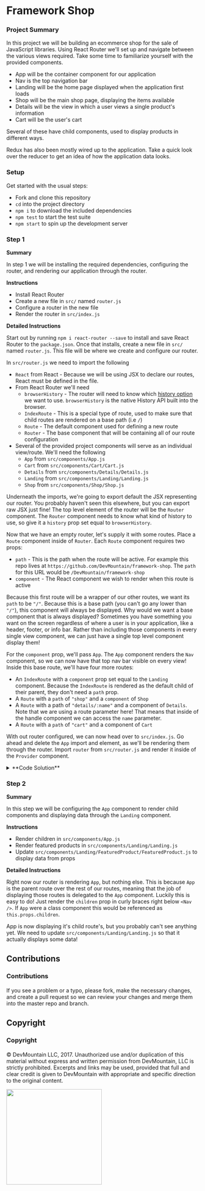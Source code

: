 # Framework Shop

### Project Summary

In this project we will be building an ecommerce shop for the sale of JavaScript libraries. Using React Router we'll set up and navigate between the various views required. Take some time to familiarize yourself with the provided components. 

* App will be the container component for our application
* Nav is the top navigation bar
* Landing will be the home page displayed when the application first loads
* Shop will be the main shop page, displaying the items available
* Details will be the view in which a user views a single product's information
* Cart will be the user's cart

Several of these have child components, used to display products in different ways.

Redux has also been mostly wired up to the application. Take a quick look over the reducer to get an idea of how the application data looks.

### Setup

Get started with the usual steps: 

* Fork and clone this repository
* `cd` into the project directory
* `npm i` to download the included dependencies
* `npm test` to start the test suite
* `npm start` to spin up the development server

### Step 1

**Summary**

In step 1 we will be installing the required dependencies, configuring the router, and rendering our application through the router.

**Instructions**

* Install React Router
* Create a new file in `src/` named `router.js`
* Configure a router in the new file
* Render the router in `src/index.js`

**Detailed Instructions**

Start out by running `npm i react-router --save` to install and save React Router to the `package.json`.  Once that installs, create a new file in `src/` named `router.js`. This file will be where we create and configure our router.

In `src/router.js` we need to import the following

* `React` from React - Because we will be using JSX to declare our routes, React must be defined in the file.
* From React Router we'll need
	* `browserHistory` - The router will need to know which [history option](https://github.com/ReactTraining/react-router/blob/master/docs/guides/Histories.md) we want to use. `browserHistory` is the native History API built into the browser.
	* `IndexRoute` - This is a special type of route, used to make sure that child routes are rendered on a base path (i.e `/`)
	* `Route` - The default component used for defining a new route
	* `Router` - The base component that will be containing all of our route configuration
* Several of the provided project components will serve as an individual view/route. We'll need the following
	* `App` from `src/components/App.js`
	* `Cart` from `src/components/Cart/Cart.js`
	* `Details` from `src/components/Details/Details.js`
	* `Landing` from `src/components/Landing/Landing.js`
	* `Shop` from `src/components/Shop/Shop.js`

Underneath the imports, we're going to export default the JSX representing our router. You probably haven't seen this elsewhere, but you can export raw JSX just fine! The top level element of the router will be the `Router` component. The `Router` component needs to know what kind of history to use, so give it a `history` prop set equal to `browserHistory`.

Now that we have an empty router, let's supply it with some routes. Place a `Route` component inside of `Router`. Each `Route` component requires two props:

* `path` - This is the path when the route will be active. For example this repo lives at `https://github.com/DevMountain/framework-shop`. The `path` for this URL would be `/DevMountain/framework-shop`
* `component` - The React component we wish to render when this route is active

Because this first route will be a wrapper of our other routes, we want its `path` to be `"/"`. Because this is a base path (you can't go any lower than `"/"`), this component will always be displayed. Why would we want a base component that is always displayed? Sometimes you have something you want on the screen regardless of where a user is in your application, like a header, footer, or info bar. Rather than including those components in every single view component, we can just have a single top level component display them!

For the `component` prop, we'll pass `App`. The `App` component renders the `Nav` component, so we can now have that top nav bar visible on every view! Inside this base route, we'll have four more routes:

* An `IndexRoute` with a `component` prop set equal to the `Landing` component. Because the `IndexRoute` is rendered as the default child of their parent, they don't need a `path` prop.
* A `Route` with a `path` of `"shop"` and a `component` of `Shop`
* A `Route` with a path of `"details/:name"` and a component of `Details`. Note that we are using a route parameter here! That means that inside of the handle component we can access the `name` parameter.
* A `Route` with a `path` of `"cart"` and a component of `Cart`

With out router configured, we can now head over to `src/index.js`. Go ahead and delete the `App` import and element, as we'll be rendering them through the router. Import `router` from `src/router.js` and render it inside of the `Provider` component.

<details>

<summary>**Code Solution**</summary>

<details>

<summary>`src/router.js`</summary>

```jsx
import React from "react";
import { browserHistory, IndexRoute, Route, Router } from "react-router";

import App from "./components/App";
import Cart from "./components/Cart/Cart";
import Details from "./components/Details/Details";
import Landing from "./components/Details/Details";
import Shop from "./components/Shop/Shop";

export default (
	<Router history={ browserHistory }>
		<Route
			component={ App }
			path="/"
		>
			<IndexRoute component={ Landing }/>

			<Route
				component={ Shop }
				path="shop"
			/>

			<Route
				component={ Details }
				path="details/:shop"
			/>

			<Route
				component={ Cart }
				path="cart"
			/>
		</Route>
	</Router>
);
```

</details>

<details>

<summary>`src/index.js`</summary>

```jsx
import React from "react";
import ReactDOM from "react-dom";
import { Provider } from "react-redux";

import "./index.css";

import store from "./store";

import router from "./router";

ReactDOM.render(
	<Provider store={ store }>
		{ router }
	</Provider>,
	document.getElementById( "root" )
);
```

</details>


</details>

### Step 2

**Summary**

In this step we will be configuring the `App` component to render child components and displaying data through the `Landing` component.

**Instructions**

* Render children in `src/components/App.js`
* Render featured products in `src/components/Landing/Landing.js`
* Update `src/components/Landing/FeaturedProduct/FeaturedProduct.js` to display data from props

**Detailed Instructions**

Right now our router is rendering `App`, but nothing else. This is because `App` is the parent route over the rest of our routes, meaning that the job of displaying those routes is delegated to the `App` component. Luckily this is easy to do! Just render the `children` prop in curly braces right below `<Nav />`. If `App` were a class component this would be referenced as `this.props.children`.

App is now displaying it's child route's, but you probably can't see anything yet. We need to update `src/components/Landing/Landing.js` so that it actually displays some data!



## Contributions

### Contributions

#### 
 
If you see a problem or a typo, please fork, make the necessary changes, and create a pull request so we can review your changes and merge them into the master repo and branch.

## Copyright

### Copyright

#### 

© DevMountain LLC, 2017. Unauthorized use and/or duplication of this material without express and written permission from DevMountain, LLC is strictly prohibited. Excerpts and links may be used, provided that full and clear credit is given to DevMountain with appropriate and specific direction to the original content.

<img src="https://devmounta.in/img/logowhiteblue.png" width="250">

